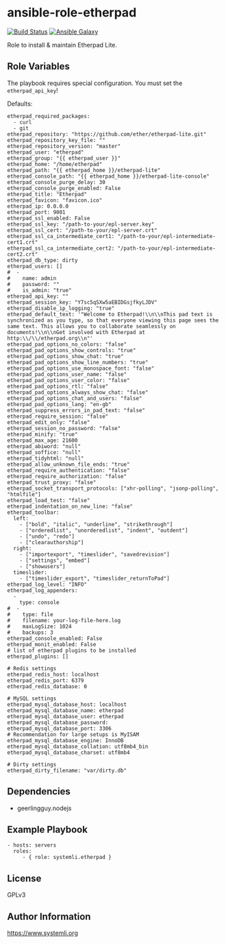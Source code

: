 # ansible-role-etherpad


[![Build Status](https://travis-ci.org/systemli/ansible-role-etherpad.svg)](https://travis-ci.org/systemli/ansible-role-etherpad) [![Ansible Galaxy](http://img.shields.io/badge/ansible--galaxy-etherpad-blue.svg)](https://galaxy.ansible.com/systemli/etherpad/)

Role to install & maintain Etherpad Lite.

## Role Variables

The playbook requires special configuration. You must set the `etherpad_api_key`!

Defaults:

    etherpad_required_packages:
      - curl
      - git
    etherpad_repository: "https://github.com/ether/etherpad-lite.git"
    etherpad_repository_key_file: ""
    etherpad_repository_version: "master"
    etherpad_user: "etherpad"
    etherpad_group: "{{ etherpad_user }}"
    etherpad_home: "/home/etherpad"
    etherpad_path: "{{ etherpad_home }}/etherpad-lite"
    etherpad_console_path: "{{ etherpad_home }}/etherpad-lite-console"
    etherpad_console_purge_delay: 30
    etherpad_console_purge_enabled: False
    etherpad_title: "Etherpad"
    etherpad_favicon: "favicon.ico"
    etherpad_ip: 0.0.0.0
    etherpad_port: 9001
    etherpad_ssl_enabled: False
    etherpad_ssl_key: "/path-to-your/epl-server.key"
    etherpad_ssl_cert: "/path-to-your/epl-server.crt"
    etherpad_ssl_ca_intermediate_cert1: "/path-to-your/epl-intermediate-cert1.crt"
    etherpad_ssl_ca_intermediate_cert2: "/path-to-your/epl-intermediate-cert2.crt"
    etherpad_db_type: dirty
    etherpad_users: []
    #  -
    #    name: admin
    #    password: ""
    #    is_admin: "true"
    etherpad_api_key: ""
    etherpad_session_key: "Y7sc5qSXw5aEBIDGsjfkyLJDV"
    etherpad_disable_ip_logging: "true"
    etherpad_default_text: '"Welcome to Etherpad!\\n\\nThis pad text is synchronized as you type, so that everyone viewing this page sees the same text. This allows you to collaborate seamlessly on documents!\\n\\nGet involved with Etherpad at http:\\/\\/etherpad.org\\n"'
    etherpad_pad_options_no_colors: "false"
    etherpad_pad_options_show_controls: "true"
    etherpad_pad_options_show_chat: "true"
    etherpad_pad_options_show_line_numbers: "true"
    etherpad_pad_options_use_monospace_font: "false"
    etherpad_pad_options_user_name: "false"
    etherpad_pad_options_user_color: "false"
    etherpad_pad_options_rtl: "false"
    etherpad_pad_options_always_show_chat: "false"
    etherpad_pad_options_chat_and_users: "false"
    etherpad_pad_options_lang: "en-gb"
    etherpad_suppress_errors_in_pad_text: "false"
    etherpad_require_session: "false"
    etherpad_edit_only: "false"
    etherpad_session_no_password: "false"
    etherpad_minify: "true"
    etherpad_max_age: 21600
    etherpad_abiword: "null"
    etherpad_soffice: "null"
    etherpad_tidyhtml: "null"
    etherpad_allow_unknown_file_ends: "true"
    etherpad_require_authentication: "false"
    etherpad_require_authorization: "false"
    etherpad_trust_proxy: "false"
    etherpad_socket_transport_protocols: ["xhr-polling", "jsonp-polling", "htmlfile"]
    etherpad_load_test: "false"
    etherpad_indentation_on_new_line: "false"
    etherpad_toolbar:
      left:
        - ["bold", "italic", "underline", "strikethrough"]
        - ["orderedlist", "unorderedlist", "indent", "outdent"]
        - ["undo", "redo"]
        - ["clearauthorship"]
      right:
        - ["importexport", "timeslider", "savedrevision"]
        - ["settings", "embed"]
        - ["showusers"]
      timeslider:
        - ["timeslider_export", "timeslider_returnToPad"]
    etherpad_log_level: "INFO"
    etherpad_log_appenders:
      -
        type: console
    #  -
    #    type: file
    #    filename: your-log-file-here.log
    #    maxLogSize: 1024
    #    backups: 3
    etherpad_console_enabled: False
    etherpad_monit_enabled: False
    # list of etherpad plugins to be installed
    etherpad_plugins: []
    
    # Redis settings
    etherpad_redis_host: localhost
    etherpad_redis_port: 6379
    etherpad_redis_database: 0
    
    # MySQL settings
    etherpad_mysql_database_host: localhost
    etherpad_mysql_database_name: etherpad
    etherpad_mysql_database_user: etherpad
    etherpad_mysql_database_password:
    etherpad_mysql_database_port: 3306
    # Recommendation for large setups is MyISAM
    etherpad_mysql_database_engine: InnoDB
    etherpad_mysql_database_collation: utf8mb4_bin
    etherpad_mysql_database_charset: utf8mb4
    
    # Dirty settings
    etherpad_dirty_filename: "var/dirty.db"

## Dependencies

 * geerlingguy.nodejs

## Example Playbook

    - hosts: servers
      roles:
         - { role: systemli.etherpad }

## License

GPLv3

## Author Information

https://www.systemli.org

